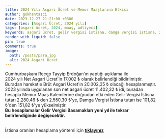 ```yaml
---
title: 2024 Yılı Asgari Ücret ve Memur Maaşlarına Etkisi
author: gokhantasci
date: 2023-12-27 21:21:00 +0300
categories: [Asgari Ücret, 2024 yılı]
tags: [asgari ücret, 2024, maaş, adliyeci]
keywords: asgari ücret, gelir vergisi istisna, damga vergisi istisna, 2024, maaş, adliyeci, Adalet Bakanlığı
render_with_liquid: false
pin: true
comments: true
image:
  path: /posts/para.jpg
  alt: 2024 Asgari Ücret
---
```


Cumhurbaşkanı Recep Tayyip Erdoğan'ın yaptığı açıklama ile
<br>2024 yılı Net Asgari Ücret'in 17.002 ₺ olarak belirlendiği bildirilmiştir.
<br>Buradan hareketle Brüt Asgari Ücret'in 20.002,35 ₺ olacağı hesaplanmıştır. 
<br>2023 yılında uygulanan son net asgari ücret 11.402,32 ₺ idi, buradan hesapla Memur Maaş Kalemlerine doğrudan etki eden Gelir Vergisi İstisna tutarı 2.280,46 ₺ den 2.550,30 ₺'ye, Damga Vergisi İstisna tutarı ise 101,82 ₺'den 151,82 ₺'ye yükselmiştir. 
<br>**Bu hesaplamalar Gelir Vergisi Basamakları yeni yıl ile tekrar belirlendiğinde değişecektir.**

<br>İstisna oranları hesaplama yöntemi için [**tıklayınız**](https://adliyeci.com.tr/asgariucret/?) 